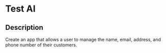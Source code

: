 # Test AI

## Description

Create an app that allows a user to manage the name, email, address, and phone number of their customers.
